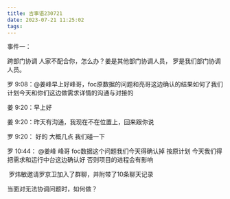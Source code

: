 ```yaml
---
title: 吉事语230721
date: 2023-07-21 11:25:02
tags:
---
```


事件一：

跨部门协调 人家不配合你，怎么办？姜是其他部门协调人员， 罗是我们部门协调人员。

罗 9:08：@姜峰早上好峰哥，foc原数据的问题和亮哥这边确认的结果如何了我们计划今天和你们这边做需求详情的沟通与对接的

姜 9:20：早上好

姜 9:20：昨天有沟通，我现在不在位置上，回来跟你说

罗 9:20： 好的  大概几点 我们碰一下

罗 10:44： @姜峰 峰哥 foc数据这个问题我们今天得确认掉 按原计划   今天我们得把需求和运行中台这边确认好 否则项目的进程会有影响

​															罗炜敏邀请罗京卫加入了群聊，并附带了10条聊天记录



当面对无法协调问题时，如何做？

